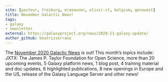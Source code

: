 ```yaml
---
site: [pasteur, freiburg, erasmusmc, elixir-it, belgium, genouest]
title: November Galactic News!
tags: 
- galaxy
- newsletter
external: https://galaxyproject.org/news/2020-11-galaxy-update/
author_github: beatrizserrano
---
```


The [November 2020 Galactic News](https://galaxyproject.org/news/2020-11-galaxy-update/) is out! This month’s topics include: JXTX: The James P. Taylor Foundation for Open Science, more than 20 upcoming events, 5 Galaxy platform news, 1 blog post, 4 training material and doc updates, 6 highlighted publications, 8 new openings in Europe and the US, release of the Galaxy Language Server and other news!
